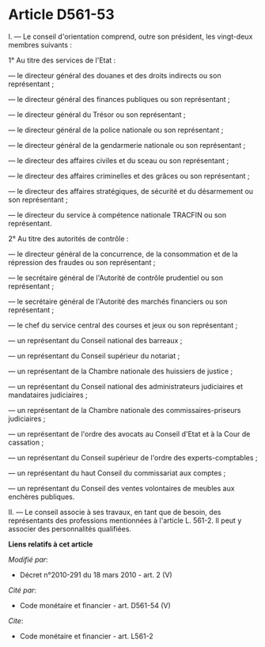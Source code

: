 # Article D561-53

I. ― Le conseil d'orientation comprend, outre son président, les vingt-deux membres suivants : 

1° Au titre des services de l'Etat : 

― le directeur général des douanes et des droits indirects ou son représentant ; 

― le directeur général des finances publiques ou son représentant ; 

― le        directeur général du Trésor ou son représentant ; 

― le directeur général de la police nationale ou son représentant ; 

― le directeur général de la gendarmerie nationale ou son représentant ; 

― le directeur des affaires civiles et du sceau ou son représentant ; 

― le directeur des affaires criminelles et des grâces ou son représentant ; 

― le directeur des affaires stratégiques, de sécurité et du désarmement ou son représentant ; 

― le directeur du service à compétence nationale TRACFIN ou son représentant. 

2° Au titre des autorités de contrôle : 

― le directeur général de la concurrence, de la consommation et de la répression des fraudes ou son représentant ; 

― le secrétaire général de l'Autorité de contrôle prudentiel ou son représentant ; 

― le secrétaire général de l'Autorité des marchés financiers ou son représentant ; 

― le chef du service central des courses et jeux ou son représentant ; 

― un représentant du Conseil national des barreaux ; 

― un représentant du Conseil supérieur du notariat ; 

― un représentant de la Chambre nationale des huissiers de justice ; 

― un représentant du Conseil national des administrateurs judiciaires et mandataires judiciaires ; 

― un représentant de la Chambre nationale des commissaires-priseurs judiciaires ; 

― un représentant de l'ordre des avocats au Conseil d'Etat et à la Cour de cassation ; 

― un représentant du Conseil supérieur de l'ordre des experts-comptables ; 

― un représentant du haut Conseil du commissariat aux comptes ; 

― un représentant du Conseil des ventes volontaires de meubles aux enchères publiques. 

II. ― Le conseil associe à ses travaux, en tant que de besoin, des représentants des professions mentionnées à l'article L.
561-2. Il peut y associer des personnalités qualifiées.

**Liens relatifs à cet article**

_Modifié par_:

  - Décret n°2010-291 du 18 mars 2010 - art. 2 (V)

_Cité par_:

  - Code monétaire et financier - art. D561-54 (V)

_Cite_:

  - Code monétaire et financier - art. L561-2
